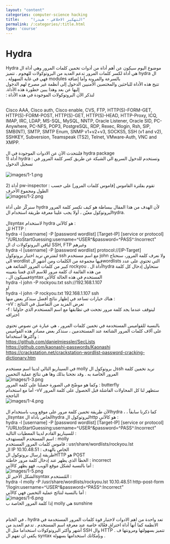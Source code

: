 ```yaml
---
layout: "content"
categories: computer-science hacking
title:     "التهكير الاخلاقي - هيدرا"
permalink: /:categories/:title.html
type: 'course'
---
```


<div class="row">
  <div class="col-12">
<h1 class="text-center">Hydra</h1>
<p class="content-p">
<bdi>
موضوع اليوم سيكون عن أهم أداة من أدوات تخمين كلمات المرور وهي أداة ال Hydra
<br />ال hydra هي أداة لكسر كلمات المرور تدعم العديد من البروتوكولات للهجوم . تتميز بالسرعة والمرونة وأما إضافة modules فهي في غاية السهولة .
<br />تتيح هذه الأداة للباحثين والمختصين الأمنيين الدخول إلى أنظمة غير مصرح لهم الدخول إليها عن بعد وهذا يبين خطورة هذه الأداة.
<br />لنذكر الآن البروتوكولات الموجودة في هذه الأداة :
</bdi>
</p>
<br /> Cisco AAA, Cisco auth, Cisco enable, CVS, FTP, HTTP(S)-FORM-GET, HTTP(S)-FORM-POST, HTTP(S)-GET, HTTP(S)-HEAD, HTTP-Proxy, ICQ, IMAP, IRC, LDAP, MS-SQL, MySQL, NNTP, Oracle Listener, Oracle SID, PC-Anywhere, PC-NFS, POP3, PostgreSQL, RDP, Rexec, Rlogin, Rsh, SIP, SMB(NT), SMTP, SMTP Enum, SNMP v1+v2+v3, SOCKS5, SSH (v1 and v2), SSHKEY, Subversion, Teamspeak (TS2), Telnet, VMware-Auth, VNC and XMPP.
<br />
<br /> فلنتحدث الآن عن الادوات الموجودة في ال hydra package
<br /> 1) أداة hydra : وتستخدم للدخول السريع الى الشبكة عن طريق كسر كلمة المرور في تسجيل الدخول
<br />
<br /><img class="content-image" src="/assets/img/hydra/1-1.png" alt="images/1-1.png" />
<br />
<br /> 2) أداة pw-inspector : تقوم بفلترة القاموس [قاموس كلمات المرور] على حسب الطول ومجموع الأحرف
<br /> <img class="content-image" src="/assets/img/hydra/1-2.png" alt="images/1-2.png" />
<br />
<br /> سنركّز على أداة hydra لأن الهدف من هذا المقال ببساطة هو كيف تكسر كلمة المرور لبروتوكول معيّن ، أولا يجب علينا معرفة طريقة استخدام الhydra.
<br />
<br /> الsyntax لاستخدام hydra هو كالآتي :
<br />لل HTTP :
<br />hydra -l [username] -P [password wordlist] [Target-IP] [service or protocol] "/URLtoStartGuessing:username=^USER^&amp;password=^PASS^:Incorrect"
<br />لباقي البروتوكولات ك ال SSH, FTP وغيرهم
<br />hydra -l [username] -P [password wordlist] protocol://[IP-Target]
<br />لنفترض نريد اختبار بروتوكول ssh مع اسم مستخدم john ولا نعرف كلمة المرور، سنحتاج الى wordlist فيها مجموعة من الكلمات ومن أشهر الwordlists التي تحتوي على عدد كبير من كلمات المرور الشائعة هي rockyou . أداة الhydra ستحاول إدخال كل كلمة من هذه القائمة ك كلمة مرور للاسم الذي قمنا بتعيينه
<br /> ، فسيكون الsyntax المستخدم في هذه الحالة كالآتي
<br />hydra -l john -P rockyou.txt ssh://192.168.1.107
<br />او
<br />hydra -l john -P rockyou.txt 192.168.1.107 ssh
<br />هناك خيارات تساعد في إظهار نتائج أفضل سنذكر بعض منها :
<br />-vV : تعرض المزيد من التفاصيل في النتائج
<br />-f : ليتوقف عندما يجد كلمة مرور نجحت في تطابقها مع اسم المستخدم الذي حاولنا اختراقه
<br />
<br />بالنسبة للقواميس المستخدمة في تخمين كلمات المرور ، هي عبارة عن نصوص تحتوي على آلاف كلمات المرور الشائعة عند المستخدمين ، سنذكر بعض مصادر هذه القواميس وأكثرها استخداما :
<br /><a href="https://github.com/danielmiessler/SecLists">https://github.com/danielmiessler/SecLists</a>
<br /><a href="https://github.com/kaonashi-passwords/Kaonashi">https://github.com/kaonashi-passwords/Kaonashi</a>
<br /><a href="https://crackstation.net/crackstation-wordlist-password-cracking-dictionary.htm">https://crackstation.net/crackstation-wordlist-password-cracking-dictionary.htm</a>
<br />
<br />في السيناريو التالي لدينا اسم مستخدم molly ل بروتوكول الssh نريد تخمين كلمة المرور الخاصة به . وقد نجحنا بذلك وها هي نتائج عملية التخمين
<br /><img class="content-image" src="images/1-3.png" alt="images/1-3.png" />
<br />وكما هو موضّح في الصورة حصلنا على كلمة المرور : butterfly
<br />أما مع استخدام -vV ستظهر لنا كل المحاولات الفاشلة قبل الحصول على كلمة المرور الناجحة
<br /><img class="content-image" src="images/1-4.png" alt="images/1-4.png" />
<br />
<br />الآن طريقة تخمين كلمة مرور على موقع ويب باستخدام الhydra ، كما ذكرنا سابقاً ، الsyntax الخاص بأداة الhydra لبروتوكول الhttp هو كالآتي :
<br />hydra -l [username] -P [password wordlist] [Target-IP] [service or protocol] "/URLtoStartGuessing:username=^USER^&amp;password=^PASS^:Incorrect"
<br />للسيناريو القادم لدينا المعطيات التالية :
<br />اسم المستخدم المستهدف : molly
<br />قاموس كلمات المرور المستخدم : usr/share/wordlists/rockyou.lst
<br />ال IP الخاص بالهدف : 10.10.48.51
<br />طريقة إرسال بروتوكول الHTTP هو POST
<br />الخطأ الذي يظهر عند إدخال كلمة مرور خاطئة : incorrect
<br />أما بالنسبة لشكل موقع الويب، فهو يظهر كالآتي :
<br /><img class="content-image" src="images/1-5.png" alt="images/1-5.png" />
<br />الشكل الأخير للsyntax المُستخدم :
<br />hydra -l molly -P /usr/share/wordlists/rockyou.lst 10.10.48.51 http-post-form “/login:username=^USER^&amp;password=^PASS^:Incorrect”
<br />أما بالنسبة لنتائج عملية التخمين فهي كالآتي :
<br /><img class="content-image" src="images/1-6.png" alt="images/1-6.png" />
<br />إذا كلمة المرور الخاصة ب molly هي sunshine
<br />
<br />
<br />في الختام ، hydra تعد واحدة من اهم الادوات لاختبار قوة كلمات المرور المستخدمة في الانظمة كما أنها أداة اختراق فعّالة خاصة عند معرفة اسم المستخدم . تدعم العديد من أشهر وأكثر البروتوكولات استخداما مثل ال SSH وال HTTP . تتميز بسهولتها ومرونتها ف يكفي ان تفهم ال syntax وبإمكانك استخدامها بسهولة .</div>
</div>
